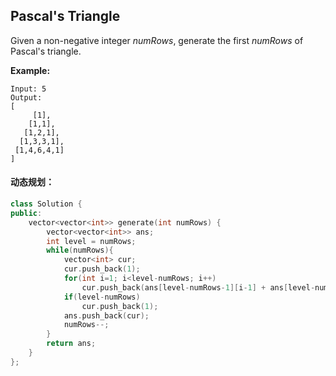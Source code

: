 ## Pascal's Triangle

Given a non-negative integer *numRows*, generate the first *numRows* of Pascal's triangle.

**Example:**

```
Input: 5
Output:
[
     [1],
    [1,1],
   [1,2,1],
  [1,3,3,1],
 [1,4,6,4,1]
]
```

#### 动态规划：

```c++
class Solution {
public:
    vector<vector<int>> generate(int numRows) {
        vector<vector<int>> ans;
        int level = numRows;
        while(numRows){
            vector<int> cur;
            cur.push_back(1);
            for(int i=1; i<level-numRows; i++)
                cur.push_back(ans[level-numRows-1][i-1] + ans[level-numRows-1][i]);
            if(level-numRows)
                cur.push_back(1);
            ans.push_back(cur);
            numRows--;
        }
        return ans;
    }
};
```

